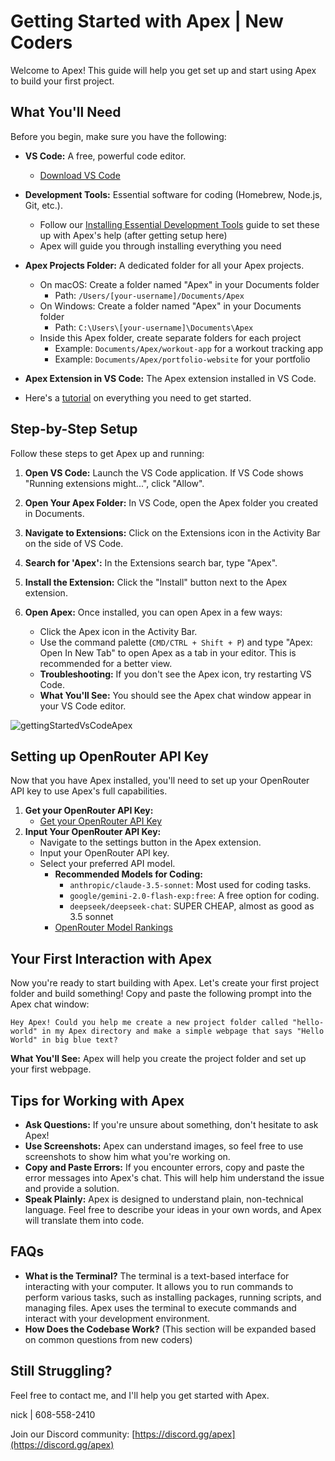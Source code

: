 # Getting Started with Apex | New Coders

Welcome to Apex! This guide will help you get set up and start using Apex to build your first project.

## What You'll Need

Before you begin, make sure you have the following:

-   **VS Code:** A free, powerful code editor.
    -   [Download VS Code](https://code.visualstudio.com/)
-   **Development Tools:** Essential software for coding (Homebrew, Node.js, Git, etc.).
    -   Follow our [Installing Essential Development Tools](installing-dev-essentials.md) guide to set these up with Apex's help (after getting setup here)
    -   Apex will guide you through installing everything you need
-   **Apex Projects Folder:** A dedicated folder for all your Apex projects.
    -   On macOS: Create a folder named "Apex" in your Documents folder
        -   Path: `/Users/[your-username]/Documents/Apex`
    -   On Windows: Create a folder named "Apex" in your Documents folder
        -   Path: `C:\Users\[your-username]\Documents\Apex`
    -   Inside this Apex folder, create separate folders for each project
        -   Example: `Documents/Apex/workout-app` for a workout tracking app
        -   Example: `Documents/Apex/portfolio-website` for your portfolio
-   **Apex Extension in VS Code:** The Apex extension installed in VS Code.

-   Here's a [tutorial](https://www.youtube.com/watch?v=N4td-fKhsOQ) on everything you need to get started.

## Step-by-Step Setup

Follow these steps to get Apex up and running:

1. **Open VS Code:** Launch the VS Code application. If VS Code shows "Running extensions might...", click "Allow".

2. **Open Your Apex Folder:** In VS Code, open the Apex folder you created in Documents.

3. **Navigate to Extensions:** Click on the Extensions icon in the Activity Bar on the side of VS Code.

4. **Search for 'Apex':** In the Extensions search bar, type "Apex".

5. **Install the Extension:** Click the "Install" button next to the Apex extension.

6. **Open Apex:** Once installed, you can open Apex in a few ways:
    - Click the Apex icon in the Activity Bar.
    - Use the command palette (`CMD/CTRL + Shift + P`) and type "Apex: Open In New Tab" to open Apex as a tab in your editor. This is recommended for a better view.
    - **Troubleshooting:** If you don't see the Apex icon, try restarting VS Code.
    - **What You'll See:** You should see the Apex chat window appear in your VS Code editor.

![gettingStartedVsCodeApex](https://github.com/user-attachments/assets/622b4bb7-859b-4c2e-b87b-c12e3eabefb8)

## Setting up OpenRouter API Key

Now that you have Apex installed, you'll need to set up your OpenRouter API key to use Apex's full capabilities.

1.  **Get your OpenRouter API Key:**
    -   [Get your OpenRouter API Key](https://openrouter.ai/)
2.  **Input Your OpenRouter API Key:**
    -   Navigate to the settings button in the Apex extension.
    -   Input your OpenRouter API key.
    -   Select your preferred API model.
        -   **Recommended Models for Coding:**
            -   `anthropic/claude-3.5-sonnet`: Most used for coding tasks.
            -   `google/gemini-2.0-flash-exp:free`: A free option for coding.
            -   `deepseek/deepseek-chat`: SUPER CHEAP, almost as good as 3.5 sonnet
        -   [OpenRouter Model Rankings](https://openrouter.ai/rankings/programming)

## Your First Interaction with Apex

Now you're ready to start building with Apex. Let's create your first project folder and build something! Copy and paste the following prompt into the Apex chat window:

```
Hey Apex! Could you help me create a new project folder called "hello-world" in my Apex directory and make a simple webpage that says "Hello World" in big blue text?
```

**What You'll See:** Apex will help you create the project folder and set up your first webpage.

## Tips for Working with Apex

-   **Ask Questions:** If you're unsure about something, don't hesitate to ask Apex!
-   **Use Screenshots:** Apex can understand images, so feel free to use screenshots to show him what you're working on.
-   **Copy and Paste Errors:** If you encounter errors, copy and paste the error messages into Apex's chat. This will help him understand the issue and provide a solution.
-   **Speak Plainly:** Apex is designed to understand plain, non-technical language. Feel free to describe your ideas in your own words, and Apex will translate them into code.

## FAQs

-   **What is the Terminal?** The terminal is a text-based interface for interacting with your computer. It allows you to run commands to perform various tasks, such as installing packages, running scripts, and managing files. Apex uses the terminal to execute commands and interact with your development environment.
-   **How Does the Codebase Work?** (This section will be expanded based on common questions from new coders)

## Still Struggling?

Feel free to contact me, and I'll help you get started with Apex.

nick | 608-558-2410

Join our Discord community: [https://discord.gg/apex](https://discord.gg/apex)
